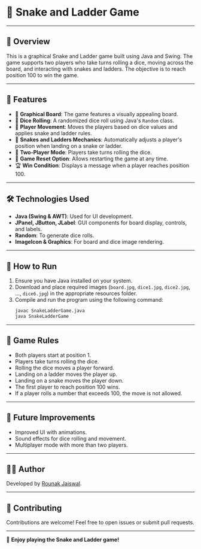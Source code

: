 # 🎲 Snake and Ladder Game

---

## 📌 Overview

This is a graphical Snake and Ladder game built using Java and Swing. The game supports two players who take turns rolling a dice, moving across the board, and interacting with snakes and ladders. The objective is to reach position 100 to win the game.

---

## 🚀 Features

- 🎨 **Graphical Board**: The game features a visually appealing board.
- 🎲 **Dice Rolling**: A randomized dice roll using Java's `Random` class.
- 🏃 **Player Movement**: Moves the players based on dice values and applies snake and ladder rules.
- 🐍 **Snakes and Ladders Mechanics**: Automatically adjusts a player's position when landing on a snake or ladder.
- 🎯 **Two-Player Mode**: Players take turns rolling the dice.
- 🔄 **Game Reset Option**: Allows restarting the game at any time.
- 🏆 **Win Condition**: Displays a message when a player reaches position 100.

---

## 🛠️ Technologies Used

- **Java (Swing & AWT)**: Used for UI development.
- **JPanel, JButton, JLabel**: GUI components for board display, controls, and labels.
- **Random**: To generate dice rolls.
- **ImageIcon & Graphics**: For board and dice image rendering.

---

## 🌟 How to Run

1. Ensure you have Java installed on your system.
2. Download and place required images (`board.jpg`, `dice1.jpg`, `dice2.jpg`, ..., `dice6.jpg`) in the appropriate resources folder.
3. Compile and run the program using the following command:
   ```sh
   javac SnakeLadderGame.java
   java SnakeLadderGame
   ```

---

## 🎯 Game Rules

- Both players start at position 1.
- Players take turns rolling the dice.
- Rolling the dice moves a player forward.
- Landing on a ladder moves the player up.
- Landing on a snake moves the player down.
- The first player to reach position 100 wins.
- If a player rolls a number that exceeds 100, the move is not allowed.

---

## 🔮 Future Improvements

- Improved UI with animations.
- Sound effects for dice rolling and movement.
- Multiplayer mode with more than two players.

---

## 👨‍💻 Author

Developed by [Rounak Jaiswal](https://github.com/rounakjaiswal).

---

## 🤝 Contributing

Contributions are welcome! Feel free to open issues or submit pull requests.

---

🎉 **Enjoy playing the Snake and Ladder game!**

